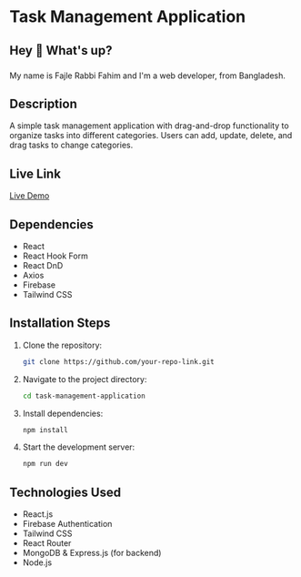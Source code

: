 # Task Management Application

## Hey 👋 What's up?

###

<p align="left">My name is Fajle Rabbi Fahim and I'm a web developer, from Bangladesh.</p>

###

## Description

A simple task management application with drag-and-drop functionality to organize tasks into different categories. Users can add, update, delete, and drag tasks to change categories.

## Live Link

[Live Demo](your-live-link-here)

## Dependencies

- React
- React Hook Form
- React DnD
- Axios
- Firebase
- Tailwind CSS

## Installation Steps

1. Clone the repository:
   ```sh
   git clone https://github.com/your-repo-link.git
   ```
2. Navigate to the project directory:
   ```sh
   cd task-management-application
   ```
3. Install dependencies:
   ```sh
   npm install
   ```
4. Start the development server:
   ```sh
   npm run dev
   ```

## Technologies Used

- React.js
- Firebase Authentication
- Tailwind CSS
- React Router
- MongoDB & Express.js (for backend)
- Node.js

